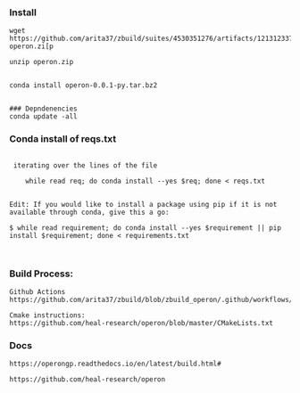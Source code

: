 

### Install
```
wget   https://github.com/arita37/zbuild/suites/4530351276/artifacts/121312337    operon.zi[p

unzip operon.zip


conda install operon-0.0.1-py.tar.bz2


### Depndenencies
conda update -all

```


### Conda install of reqs.txt
```

 iterating over the lines of the file

    while read req; do conda install --yes $req; done < reqs.txt


Edit: If you would like to install a package using pip if it is not available through conda, give this a go:

$ while read requirement; do conda install --yes $requirement || pip install $requirement; done < requirements.txt



```



### Build Process:
    Github Actions
    https://github.com/arita37/zbuild/blob/zbuild_operon/.github/workflows/build_operon_py37.yml

    Cmake instructions:
    https://github.com/heal-research/operon/blob/master/CMakeLists.txt


### Docs

    https://operongp.readthedocs.io/en/latest/build.html#

    https://github.com/heal-research/operon




